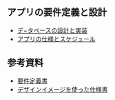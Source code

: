 ## アプリの要件定義と設計
- [デ−タベースの設計と実装](https://github.com/Ryosatosugar/EQ/issues/4)
- [アプリの仕様とスケジュール](https://github.com/Ryosatosugar/EQ/issues/55)

## 参考資料
- [要件定義書](https://drive.google.com/file/d/15HEskz4jxJ2jWMFoKeaGEZ6aj6wbWTXn/view?usp=drive_link)
- [デザインイメージを使った仕様書](https://drive.google.com/file/d/1BWz41_ZBMU5N7ruiHXg2V97be5UMK8Lz/view?usp=drive_link)
